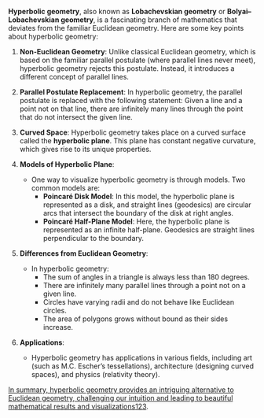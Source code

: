 **Hyperbolic geometry**, also known as **Lobachevskian geometry** or **Bolyai–Lobachevskian geometry**, is a fascinating branch of mathematics that deviates from the familiar Euclidean geometry. Here are some key points about hyperbolic geometry:

1. **Non-Euclidean Geometry**: Unlike classical Euclidean geometry, which is based on the familiar parallel postulate (where parallel lines never meet), hyperbolic geometry rejects this postulate. Instead, it introduces a different concept of parallel lines.
    
2. **Parallel Postulate Replacement**: In hyperbolic geometry, the parallel postulate is replaced with the following statement: Given a line and a point not on that line, there are infinitely many lines through the point that do not intersect the given line.
    
3. **Curved Space**: Hyperbolic geometry takes place on a curved surface called the **hyperbolic plane**. This plane has constant negative curvature, which gives rise to its unique properties.
    
4. **Models of Hyperbolic Plane**:
    
    - One way to visualize hyperbolic geometry is through models. Two common models are:
        - **Poincaré Disk Model**: In this model, the hyperbolic plane is represented as a disk, and straight lines (geodesics) are circular arcs that intersect the boundary of the disk at right angles.
        - **Poincaré Half-Plane Model**: Here, the hyperbolic plane is represented as an infinite half-plane. Geodesics are straight lines perpendicular to the boundary.
5. **Differences from Euclidean Geometry**:
    
    - In hyperbolic geometry:
        - The sum of angles in a triangle is always less than 180 degrees.
        - There are infinitely many parallel lines through a point not on a given line.
        - Circles have varying radii and do not behave like Euclidean circles.
        - The area of polygons grows without bound as their sides increase.
6. **Applications**:
    
    - Hyperbolic geometry has applications in various fields, including art (such as M.C. Escher’s tessellations), architecture (designing curved spaces), and physics (relativity theory).

[In summary, hyperbolic geometry provides an intriguing alternative to Euclidean geometry, challenging our intuition and leading to beautiful mathematical results and visualizations](https://en.wikipedia.org/wiki/Hyperbolic_geometry)[1](https://en.wikipedia.org/wiki/Hyperbolic_geometry)[2](https://brilliant.org/wiki/hyperbolic-geometry/)[3](https://www.britannica.com/science/hyperbolic-geometry).


